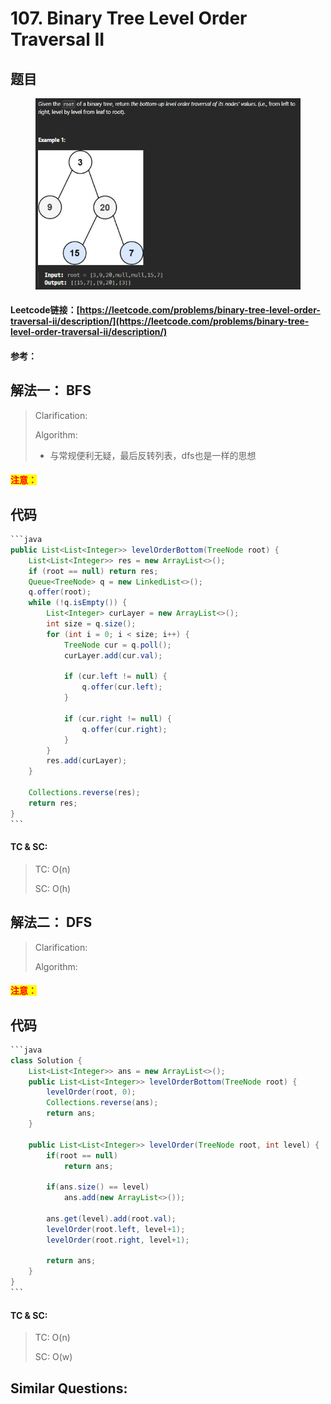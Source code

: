 # 107. Binary Tree Level Order Traversal II

## 题目

<figure><img src="../../.gitbook/assets/image (4) (1).png" alt=""><figcaption></figcaption></figure>

#### Leetcode链接：[https://leetcode.com/problems/binary-tree-level-order-traversal-ii/description/](https://leetcode.com/problems/binary-tree-level-order-traversal-ii/description/)

#### 参考：

## 解法一： BFS

> Clarification:&#x20;
>
> Algorithm:&#x20;
>
> * 与常规便利无疑，最后反转列表，dfs也是一样的思想

#### <mark style="color:red;">注意：</mark>

## 代码

````java
```java
public List<List<Integer>> levelOrderBottom(TreeNode root) {
    List<List<Integer>> res = new ArrayList<>();
    if (root == null) return res;
    Queue<TreeNode> q = new LinkedList<>();
    q.offer(root);
    while (!q.isEmpty()) {
        List<Integer> curLayer = new ArrayList<>();
        int size = q.size();
        for (int i = 0; i < size; i++) {
            TreeNode cur = q.poll();
            curLayer.add(cur.val);

            if (cur.left != null) {
                q.offer(cur.left);
            }

            if (cur.right != null) {
                q.offer(cur.right);
            }
        }
        res.add(curLayer);
    }

    Collections.reverse(res);
    return res;
}
```
````

#### TC & SC:&#x20;

> TC: O(n)
>
> SC: O(h)

## 解法二： DFS

> Clarification:&#x20;
>
> Algorithm:&#x20;

#### <mark style="color:red;">注意：</mark>

## 代码

````java
```java
class Solution {
    List<List<Integer>> ans = new ArrayList<>();
    public List<List<Integer>> levelOrderBottom(TreeNode root) {
        levelOrder(root, 0);
        Collections.reverse(ans);
        return ans;
    }
    
    public List<List<Integer>> levelOrder(TreeNode root, int level) {
        if(root == null)
            return ans;
        
        if(ans.size() == level)
            ans.add(new ArrayList<>());
        
        ans.get(level).add(root.val);
        levelOrder(root.left, level+1);
        levelOrder(root.right, level+1);

        return ans;
    }
}
```
````

#### TC & SC:&#x20;

> TC: O(n)
>
> SC: O(w)

## **Similar Questions:**&#x20;
